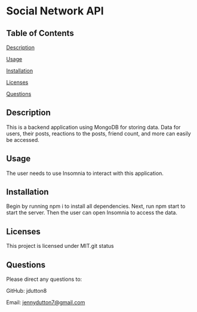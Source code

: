 # Social Network API

## Table of Contents
 [Description](#description)

 [Usage](#usage)

 [Installation](#installation)

 [Licenses](#licenses)

 [Questions](#questions)

## Description
 This is a backend application using MongoDB for storing data. Data for users, their posts, reactions to the posts, friend count, and more can easily be accessed.

## Usage
 The user needs to use Insomnia to interact with this application. 

## Installation
 Begin by running npm i to install all dependencies. Next, run npm start to start the server. Then the user can open Insomnia to access the data. 
 
## Licenses
 This project is licensed under MIT.git status

## Questions
 Please direct any questions to:

 GitHub: jdutton8

 Email: jennydutton7@gmail.com